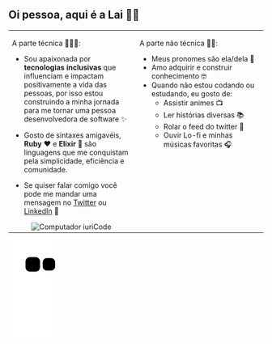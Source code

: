 ## Oi pessoa, aqui é a Lai 👋🏿 

<table>
<tr>
<td valign="top" width="50%">

A parte técnica 👩🏿‍💻:

- Sou apaixonada por **tecnologias inclusivas** que influenciam e impactam positivamente a vida das pessoas, por isso estou construindo a minha jornada para me tornar uma pessoa desenvolvedora de software ✨

- Gosto de sintaxes amigavéis, **Ruby** ❤️ e **Elixir** 💜 são linguagens que me conquistam pela simplicidade, eficiência e comunidade.   
    
- Se quiser falar comigo você pode me mandar uma mensagem no [Twitter](https://twitter.com/irielai) ou [LinkedIn](https://www.linkedin.com/in/laisacarmo/) 💌
<img src="https://raw.githubusercontent.com/MicaelliMedeiros/micaellimedeiros/master/image/computer-illustration.png" min-width="200px" max-width="200px" width="200px" align="right" alt="Computador iuriCode">

</td>
<td valign="top" width="50%">

A parte não técnica 👩🏿:

- Meus pronomes são ela/dela 🌈
- Amo adquirir e construir conhecimento 🤓
- Quando não estou codando ou estudando, eu gosto de:
  - Assistir animes 📺
  - Ler histórias diversas 📚
  - Rolar o feed do twitter 📱
  - Ouvir Lo-fi e minhas músicas favoritas 🎧
  
</td>
</tr>
</table>
 
![Snake animation](https://github.com/rafaballerini/rafaballerini/blob/output/github-contribution-grid-snake.svg)
